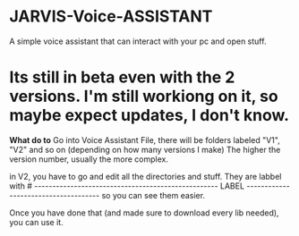 # JARVIS-Voice-ASSISTANT
A simple voice assistant that can interact with your pc and open stuff.

# Its still in beta even with the 2 versions. I'm still workiong on it, so maybe expect updates, I don't know.

**What do to**
Go into Voice Assistant File, there will be folders labeled "V1", "V2" and so on (depending on how many versions I make)
The higher the version number, usually the more complex. 

in V2, you have to go and edit all the directories and stuff. They are labbel with # --------------------------------------------------- LABEL ------------------------------------- so you can see them easier.

Once you have done that (and made sure to download every lib needed), you can use it.
